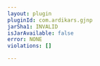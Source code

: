 ```yaml
---
layout: plugin
pluginId: com.ardikars.gjnp
jarSha1: INVALID
isJarAvailable: false
error: NONE
violations: []

---
```

